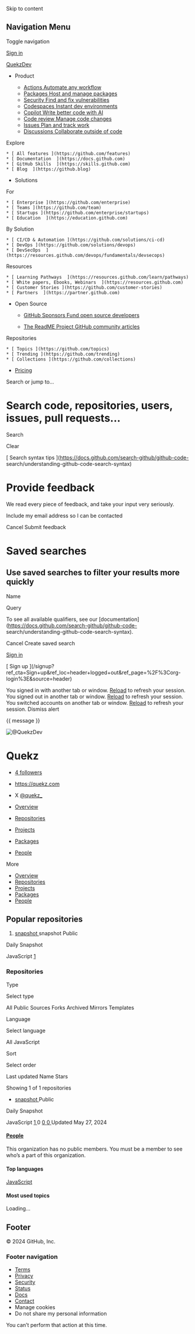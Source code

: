 Skip to content

## Navigation Menu

Toggle navigation

[ ](https://github.com/)

[ Sign in ](/login?return_to=https%3A%2F%2Fgithub.com%2FQuekzDev)

[QuekzDev](/QuekzDev)

  * Product 

    * [ Actions Automate any workflow  ](https://github.com/features/actions)
    * [ Packages Host and manage packages  ](https://github.com/features/packages)
    * [ Security Find and fix vulnerabilities  ](https://github.com/features/security)
    * [ Codespaces Instant dev environments  ](https://github.com/features/codespaces)
    * [ Copilot Write better code with AI  ](https://github.com/features/copilot)
    * [ Code review Manage code changes  ](https://github.com/features/code-review)
    * [ Issues Plan and track work  ](https://github.com/features/issues)
    * [ Discussions Collaborate outside of code  ](https://github.com/features/discussions)

Explore

    * [ All features ](https://github.com/features)
    * [ Documentation  ](https://docs.github.com)
    * [ GitHub Skills  ](https://skills.github.com)
    * [ Blog  ](https://github.blog)

  * Solutions 

For

    * [ Enterprise ](https://github.com/enterprise)
    * [ Teams ](https://github.com/team)
    * [ Startups ](https://github.com/enterprise/startups)
    * [ Education  ](https://education.github.com)

By Solution

    * [ CI/CD & Automation ](https://github.com/solutions/ci-cd)
    * [ DevOps ](https://github.com/solutions/devops)
    * [ DevSecOps  ](https://resources.github.com/devops/fundamentals/devsecops)

Resources

    * [ Learning Pathways  ](https://resources.github.com/learn/pathways)
    * [ White papers, Ebooks, Webinars  ](https://resources.github.com)
    * [ Customer Stories ](https://github.com/customer-stories)
    * [ Partners  ](https://partner.github.com)

  * Open Source 

    * [ GitHub Sponsors Fund open source developers  ](https://github.com/sponsors)

    * [ The ReadME Project GitHub community articles  ](https://github.com/readme)

Repositories

    * [ Topics ](https://github.com/topics)
    * [ Trending ](https://github.com/trending)
    * [ Collections ](https://github.com/collections)

  * [Pricing](https://github.com/pricing)

Search or jump to...

# Search code, repositories, users, issues, pull requests...

Search

Clear

[ Search syntax tips ](https://docs.github.com/search-github/github-code-
search/understanding-github-code-search-syntax)

#  Provide feedback

We read every piece of feedback, and take your input very seriously.

Include my email address so I can be contacted

Cancel  Submit feedback

#  Saved searches

## Use saved searches to filter your results more quickly

Name

Query

To see all available qualifiers, see our
[documentation](https://docs.github.com/search-github/github-code-
search/understanding-github-code-search-syntax).

Cancel  Create saved search

[ Sign in ](/login?return_to=https%3A%2F%2Fgithub.com%2FQuekzDev)

[ Sign up
](/signup?ref_cta=Sign+up&ref_loc=header+logged+out&ref_page=%2F%3Corg-
login%3E&source=header)

You signed in with another tab or window. [Reload]() to refresh your session.
You signed out in another tab or window. [Reload]() to refresh your session.
You switched accounts on another tab or window. [Reload]() to refresh your
session. Dismiss alert

{{ message }}

![@QuekzDev](https://avatars.githubusercontent.com/u/154552553?s=200&v=4)

#  Quekz

  * [ 4 followers ](/orgs/QuekzDev/followers)
  * <https://quekz.com>
  * X [@quekz_](https://twitter.com/quekz_)

  * [ Overview ](/QuekzDev)
  * [ Repositories  ](/orgs/QuekzDev/repositories)
  * [ Projects  ](/orgs/QuekzDev/projects)
  * [ Packages ](/orgs/QuekzDev/packages)
  * [ People  ](/orgs/QuekzDev/people)

More

  * [Overview](/QuekzDev)
  * [Repositories](/orgs/QuekzDev/repositories)
  * [Projects](/orgs/QuekzDev/projects)
  * [Packages](/orgs/QuekzDev/packages)
  * [People](/orgs/QuekzDev/people)

##  Popular repositories

  1. [ snapshot  ](/QuekzDev/snapshot)snapshot Public

Daily Snapshot

JavaScript [ 1 ](/QuekzDev/snapshot/stargazers)

###  Repositories

Type

Select type

All Public Sources Forks Archived Mirrors Templates

Language

Select language

All JavaScript

Sort

Select order

Last updated Name Stars

Showing 1 of 1 repositories

  * [ snapshot ](/QuekzDev/snapshot) Public 

Daily Snapshot

JavaScript [ 1 ](/QuekzDev/snapshot/stargazers) 0  [ 0
](/QuekzDev/snapshot/issues) [ 0 ](/QuekzDev/snapshot/pulls) Updated May 27,
2024

#### [People ](/orgs/QuekzDev/people)

This organization has no public members. You must be a member to see who’s a
part of this organization.

#### Top languages

[ JavaScript ](/orgs/QuekzDev/repositories?language=javascript&type=all)

#### Most used topics

Loading…

## Footer

[ ](https://github.com "GitHub") © 2024 GitHub, Inc.

### Footer navigation

  * [Terms](https://docs.github.com/site-policy/github-terms/github-terms-of-service)
  * [Privacy](https://docs.github.com/site-policy/privacy-policies/github-privacy-statement)
  * [Security](https://github.com/security)
  * [Status](https://www.githubstatus.com/)
  * [Docs](https://docs.github.com/)
  * [Contact](https://support.github.com?tags=dotcom-footer)
  * Manage cookies 
  * Do not share my personal information 

You can’t perform that action at this time.

